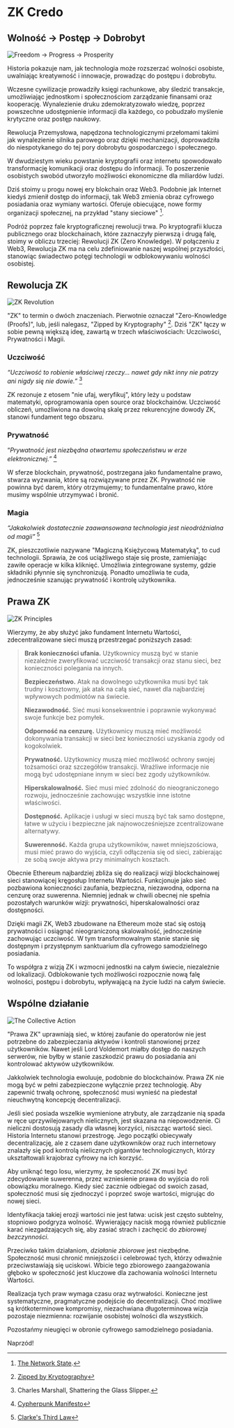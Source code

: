 # ZK Credo

## Wolność → Postęp → Dobrobyt

![Freedom → Progress → Prosperity](freedom-progress-prosperity.jpeg)

Historia pokazuje nam, jak technologia może rozszerzać wolności osobiste, uwalniając kreatywność i innowacje, prowadząc do postępu i dobrobytu.

Wczesne cywilizacje prowadziły księgi rachunkowe, aby śledzić transakcje, umożliwiając jednostkom i społecznościom zarządzanie finansami oraz kooperację. Wynalezienie druku zdemokratyzowało wiedzę, poprzez powszechne udostępnienie informacji dla każdego, co pobudzało myślenie krytyczne oraz postęp naukowy.

Rewolucja Przemysłowa, napędzona technologicznymi przełomami takimi jak wynalezienie silnika parowego oraz dzięki mechanizacji, doprowadziła do niespotykanego do tej pory dobrobytu gospodarczego i społecznego.

W dwudziestym wieku powstanie kryptografii oraz internetu spowodowało transformację komunikacji oraz dostępu do informacji. To poszerzenie osobistych swobód utworzyło możliwości ekonomiczne dla miliardów ludzi.

Dziś stoimy u progu nowej ery blokchain oraz Web3. Podobnie jak Internet kiedyś zmienił dostęp do informacji, tak Web3 zmienia obraz cyfrowego posiadania oraz wymiany wartości. Oferuje obiecujące, nowe formy organizacji społecznej, na przykład "stany sieciowe" [^1].

Podróż poprzez fale kryptograficznej rewolucji trwa. Po kryptografii klucza publicznego oraz blockchainach, które zaznaczyły pierwszą i drugą falę, stoimy w obliczu trzeciej: Rewolucji ZK (Zero Knowledge). W połączeniu z Web3, Rewolucja ZK ma na celu zdefiniowanie naszej wspólnej przyszłości, stanowiąc świadectwo potęgi technologii w odblokowywaniu wolności osobistej.

## Rewolucja ZK

![ZK Revolution](zk-revolution.jpeg)

"ZK" to termin o dwóch znaczeniach. Pierwotnie oznaczał "Zero-Knowledge (Proofs)", lub, jeśli nalegasz, "Zipped by Kryptography" [^2]. Dziś "ZK" łączy w sobie pewną większą ideę, zawartą w trzech właściwościach: Uczciwości, Prywatności i Magii.

### Uczciwość

*“Uczciwość to robienie właściwej rzeczy... nawet gdy nikt inny nie patrzy ani nigdy się nie dowie.”* [^3]

ZK rezonuje z etosem "nie ufaj, weryfikuj", który leży u podstaw matematyki, oprogramowania open source oraz blockchainów. Uczciwość obliczeń, umożliwiona na dowolną skalę przez rekurencyjne dowody ZK, stanowi fundament tego obszaru.

### Prywatność

“*Prywatność jest niezbędna otwartemu społeczeństwu w erze elektronicznej.”* [^4]

W sferze blockchain, prywatność, postrzegana jako fundamentalne prawo, stwarza wyzwania, które są rozwiązywane przez ZK. Prywatność nie powinna być darem, który otrzymujemy; to fundamentalne prawo, które musimy wspólnie utrzymywać i bronić.

### Magia

*“Jakakolwiek dostatecznie zaawansowana technologia jest nieodróżnialna od magii”* [^5]

ZK, pieszczotliwie nazywane "Magiczną Księżycową Matematyką", to cud technologii. Sprawia, że coś uciążliwego staje się proste, zamieniając zawiłe operacje w kilka kliknięć. Umożliwia zintegrowane systemy, gdzie składniki płynnie się synchronizują. Ponadto umożliwia te cuda, jednocześnie szanując prywatność i kontrolę użytkownika.

## Prawa ZK

![ZK Principles](zk-principles.jpeg)

Wierzymy, że aby służyć jako fundament Internetu Wartości, zdecentralizowane sieci muszą przestrzegać poniższych zasad:

> **Brak konieczności ufania.** Użytkownicy muszą być w stanie niezależnie zweryfikować uczciwość transakcji oraz stanu sieci, bez konieczności polegania na innych.
> 
> **Bezpieczeństwo.** Atak na dowolnego użytkownika musi być tak trudny i kosztowny, jak atak na całą sieć, nawet dla najbardziej wpływowych podmiotów na świecie.
> 
> **Niezawodność.**  Sieć musi konsekwentnie i poprawnie wykonywać swoje funkcje bez pomyłek.
> 
> **Odporność na cenzurę.** Użytkownicy muszą mieć możliwość dokonywania transakcji w sieci bez konieczności uzyskania zgody od kogokolwiek.
> 
> **Prywatność.** Użytkownicy muszą mieć możliwość ochrony swojej tożsamości oraz szczegółów transakcji. Wrażliwe informacje nie mogą być udostępniane innym w sieci bez zgody użytkowników.
> 
> **Hiperskalowalność.** Sieć musi mieć zdolność do nieograniczonego rozwoju, jednocześnie zachowując wszystkie inne istotne właściwości.
> 
> **Dostępność.** Aplikacje i usługi w sieci muszą być tak samo dostępne, łatwe w użyciu i bezpieczne jak najnowocześniejsze zcentralizowane alternatywy.
> 
> **Suwerenność.** Każda grupa użytkowników, nawet mniejszościowa, musi mieć prawo do wyjścia, czyli odłączenia się od sieci, zabierając ze sobą swoje aktywa przy minimalnych kosztach.

Obecnie Ethereum najbardziej zbliża się do realizacji wizji blockchainowej sieci stanowiącej kręgosłup Internetu Wartości. Funkcjonuje jako sieć pozbawiona konieczności zaufania, bezpieczna, niezawodna, odporna na cenzurę oraz suwerenna. Niemniej jednak w chwili obecnej nie spełnia pozostałych warunków wizji: prywatności, hiperskalowalności oraz dostępności.

Dzięki magii ZK, Web3 zbudowane na Ethereum może stać się ostoją prywatności i osiągnąć nieograniczoną skalowalność, jednocześnie zachowując uczciwość. W tym transformowalnym stanie stanie się dostępnym i przystępnym sanktuarium dla cyfrowego samodzielnego posiadania.

To współgra z wizją ZK i wzmocni jednostki na całym świecie, niezależnie od lokalizacji. Odblokowanie tych możliwości rozpocznie nową falę wolności, postępu i dobrobytu, wpływającą na życie ludzi na całym świecie.

## Wspólne działanie

![The Collective Action](the-collective-action.jpeg)

"Prawa ZK" uprawniają sieć, w której zaufanie do operatorów nie jest potrzebne do zabezpieczania aktywów i kontroli stanowionej przez użytkowników. Nawet jeśli Lord Voldemort miałby dostęp do naszych serwerów, nie byłby w stanie zaszkodzić prawu do posiadania ani kontrolować aktywów użytkowników.

Jakkolwiek technologia ewoluuje, podobnie do blockchainów. Prawa ZK nie mogą być w pełni zabezpieczone wyłącznie przez technologię. Aby zapewnić trwałą ochronę, społeczność musi wynieść na piedestał nieuchwytną koncepcję decentralizacji.

Jeśli sieć posiada wszelkie wymienione atrybuty, ale zarządzanie nią spada w ręce uprzywilejowanych nielicznych, jest skazana na niepowodzenie. Ci nieliczni dostosują zasady dla własnej korzyści, niszcząc wartość sieci. Historia Internetu stanowi przestrogę. Jego początki obiecywały decentralizację, ale z czasem dane użytkowników oraz ruch internetowy znalazły się pod kontrolą nielicznych gigantów technologicznych, którzy ukształtowali krajobraz cyfrowy na ich korzyść.

Aby uniknąć tego losu, wierzymy, że społeczność ZK musi być zdecydowanie suwerenna, przez wzniesienie prawa do wyjścia do roli obowiązku moralnego. Kiedy sieć zacznie odbiegać od swoich zasad, społeczność musi się zjednoczyć i poprzeć swoje wartości, migrując do nowej sieci.

Identyfikacja takiej erozji wartości nie jest łatwa: ucisk jest często subtelny, stopniowo podgryza wolność. Wywierający nacisk mogą również publicznie karać niezgadzających się, aby zasiać strach i zachęcić do *zbiorowej bezczynności*.

Przeciwko takim działaniom, *działanie zbiorowe* jest niezbędne. Społeczność musi chronić mniejszości i celebrować tych, którzy odważnie przeciwstawiają się uciskowi. Wbicie tego zbiorowego zaangażowania głęboko w społeczność jest kluczowe dla zachowania wolności Internetu Wartości.

Realizacja tych praw wymaga czasu oraz wytrwałości. Konieczne jest systematyczne, pragmatyczne podejście do decentralizacji. Choć możliwe są krótkoterminowe kompromisy, niezachwiana długoterminowa wizja pozostaje niezmienna: rozwijanie osobistej wolności dla wszystkich.

Pozostańmy nieugięci w obronie cyfrowego samodzielnego posiadania.

Naprzód!

[^1]: [The Network State](https://thenetworkstate.com/the-network-state-in-one-sentence).
[^2]: [Zipped by Kryptography](https://twitter.com/vitalikbuterin/status/1309298689156866048)
[^3]: Charles Marshall, Shattering the Glass Slipper.
[^4]: [Cypherpunk Manifesto](https://nakamotoinstitute.org/static/docs/cypherpunk-manifesto.txt)
[^5]: [Clarke's Third Law](https://en.wikipedia.org/wiki/Clarke%27s_three_laws)
